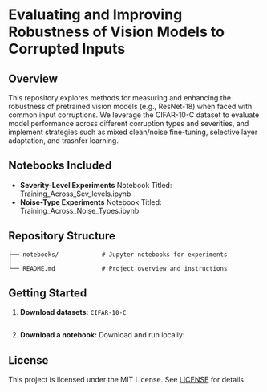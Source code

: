 # Evaluating and Improving Robustness of Vision Models to Corrupted Inputs

## Overview

This repository explores methods for measuring and enhancing the robustness of pretrained vision models (e.g., ResNet-18) when faced with common input corruptions. We leverage the CIFAR-10-C dataset to evaluate model performance across different corruption types and severities, and implement strategies such as mixed clean/noise fine-tuning, selective layer adaptation, and trasnfer learning.

## Notebooks Included 

* **Severity-Level Experiments**
  Notebook Titled: Training_Across_Sev_levels.ipynb
* **Noise-Type Experiments**
  Notebook Titled: Training_Across_Noise_Types.ipynb

## Repository Structure

```                
├── notebooks/            # Jupyter notebooks for experiments
│            
└── README.md             # Project overview and instructions
```

## Getting Started

1. **Download datasets:** `CIFAR-10-C`

   ```
2. **Download a notebook:** Download and run locally:


## License

This project is licensed under the MIT License. See [LICENSE](LICENSE) for details.
